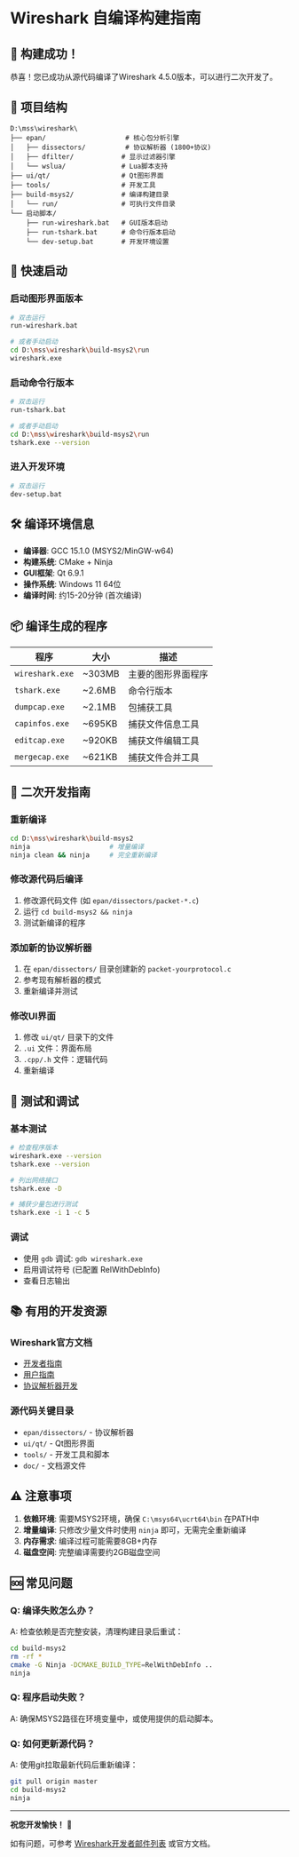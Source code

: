 # Wireshark 自编译构建指南

## 🎉 构建成功！

恭喜！您已成功从源代码编译了Wireshark 4.5.0版本，可以进行二次开发了。

## 📁 项目结构

```
D:\mss\wireshark\
├── epan/                    # 核心包分析引擎
│   ├── dissectors/          # 协议解析器 (1800+协议)
│   ├── dfilter/            # 显示过滤器引擎
│   └── wslua/              # Lua脚本支持
├── ui/qt/                  # Qt图形界面
├── tools/                  # 开发工具
├── build-msys2/            # 编译构建目录
│   └── run/                # 可执行文件目录
└── 启动脚本/
    ├── run-wireshark.bat   # GUI版本启动
    ├── run-tshark.bat      # 命令行版本启动
    └── dev-setup.bat       # 开发环境设置
```

## 🚀 快速启动

### 启动图形界面版本
```bash
# 双击运行
run-wireshark.bat

# 或者手动启动
cd D:\mss\wireshark\build-msys2\run
wireshark.exe
```

### 启动命令行版本
```bash
# 双击运行
run-tshark.bat

# 或者手动启动
cd D:\mss\wireshark\build-msys2\run
tshark.exe --version
```

### 进入开发环境
```bash
# 双击运行
dev-setup.bat
```

## 🛠️ 编译环境信息

- **编译器**: GCC 15.1.0 (MSYS2/MinGW-w64)
- **构建系统**: CMake + Ninja
- **GUI框架**: Qt 6.9.1
- **操作系统**: Windows 11 64位
- **编译时间**: 约15-20分钟 (首次编译)

## 📦 编译生成的程序

| 程序 | 大小 | 描述 |
|------|------|------|
| `wireshark.exe` | ~303MB | 主要的图形界面程序 |
| `tshark.exe` | ~2.6MB | 命令行版本 |
| `dumpcap.exe` | ~2.1MB | 包捕获工具 |
| `capinfos.exe` | ~695KB | 捕获文件信息工具 |
| `editcap.exe` | ~920KB | 捕获文件编辑工具 |
| `mergecap.exe` | ~621KB | 捕获文件合并工具 |

## 🔧 二次开发指南

### 重新编译
```bash
cd D:\mss\wireshark\build-msys2
ninja                    # 增量编译
ninja clean && ninja     # 完全重新编译
```

### 修改源代码后编译
1. 修改源代码文件 (如 `epan/dissectors/packet-*.c`)
2. 运行 `cd build-msys2 && ninja`
3. 测试新编译的程序

### 添加新的协议解析器
1. 在 `epan/dissectors/` 目录创建新的 `packet-yourprotocol.c`
2. 参考现有解析器的模式
3. 重新编译并测试

### 修改UI界面
1. 修改 `ui/qt/` 目录下的文件
2. `.ui` 文件：界面布局
3. `.cpp/.h` 文件：逻辑代码
4. 重新编译

## 🧪 测试和调试

### 基本测试
```bash
# 检查程序版本
wireshark.exe --version
tshark.exe --version

# 列出网络接口
tshark.exe -D

# 捕获少量包进行测试
tshark.exe -i 1 -c 5
```

### 调试
- 使用 `gdb` 调试: `gdb wireshark.exe`
- 启用调试符号 (已配置 RelWithDebInfo)
- 查看日志输出

## 📚 有用的开发资源

### Wireshark官方文档
- [开发者指南](https://www.wireshark.org/docs/wsdg_html_chunked/)
- [用户指南](https://www.wireshark.org/docs/wsug_html_chunked/)
- [协议解析器开发](https://wiki.wireshark.org/Development/DissectorDevelopment)

### 源代码关键目录
- `epan/dissectors/` - 协议解析器
- `ui/qt/` - Qt图形界面
- `tools/` - 开发工具和脚本
- `doc/` - 文档源文件

## ⚠️ 注意事项

1. **依赖环境**: 需要MSYS2环境，确保 `C:\msys64\ucrt64\bin` 在PATH中
2. **增量编译**: 只修改少量文件时使用 `ninja` 即可，无需完全重新编译
3. **内存需求**: 编译过程可能需要8GB+内存
4. **磁盘空间**: 完整编译需要约2GB磁盘空间

## 🆘 常见问题

### Q: 编译失败怎么办？
A: 检查依赖是否完整安装，清理构建目录后重试：
```bash
cd build-msys2
rm -rf *
cmake -G Ninja -DCMAKE_BUILD_TYPE=RelWithDebInfo ..
ninja
```

### Q: 程序启动失败？
A: 确保MSYS2路径在环境变量中，或使用提供的启动脚本。

### Q: 如何更新源代码？
A: 使用git拉取最新代码后重新编译：
```bash
git pull origin master
cd build-msys2
ninja
```

---

**祝您开发愉快！** 🎉

如有问题，可参考 [Wireshark开发者邮件列表](https://www.wireshark.org/lists/) 或官方文档。 